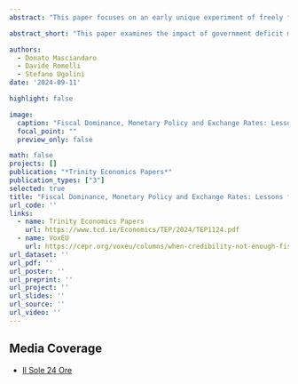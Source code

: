 ```yaml
---
abstract: "This paper focuses on an early unique experiment of freely floating State-issued money, implemented in Venice between 1619 and 1666. Building on a new hand-collected database from a previously unexplored archival source, we show that, despite the Venetian ducat’s status as an international currency and the government’s reputation for fiscal prudence, its external value was significantly, and increasingly, affected by episodes of automatic government deficit monetization through the Banco del Giro during the crises of 1630 (outbreak of the bubonic plague) and 1648-50 (escalation of the Cretan War). This suggests that the institutional context plays an important role in the transmission mechanism between government deficit monetization and exchange rates."

abstract_short: "This paper examines the impact of government deficit monetization on the external value of Venetian ducats during crises in the 17th century. Despite Venice's reputation for fiscal prudence, the ducat's value declined due to monetary policies during the plague of 1630 and the Cretan War."

authors:
  - Donato Masciandaro
  - Davide Romelli
  - Stefano Ugolini
date: '2024-09-11'

highlight: false

image:
  caption: "Fiscal Dominance, Monetary Policy and Exchange Rates: Lessons from Early-Modern Venice"
  focal_point: ""
  preview_only: false

math: false
projects: []
publication: "*Trinity Economics Papers*"
publication_types: ["3"]
selected: true
title: "Fiscal Dominance, Monetary Policy and Exchange Rates: Lessons from Early-Modern Venice"
url_code: ''
links:
  - name: Trinity Economics Papers
    url: https://www.tcd.ie/Economics/TEP/2024/TEP1124.pdf
  - name: VoxEU
    url: https://cepr.org/voxeu/columns/when-credibility-not-enough-fiscal-dominance-monetary-policy-and-exchange-rates-early
url_dataset: ''
url_pdf: ''
url_poster: ''
url_preprint: ''
url_project: ''
url_slides: ''
url_source: ''
url_video: ''
---
```


## Media Coverage

- [Il Sole 24 Ore](https://24plus.ilsole24ore.com/art/trump-dollaro-e-lezione-serenissima-repubblica-venezia-AHSO1e9B)
